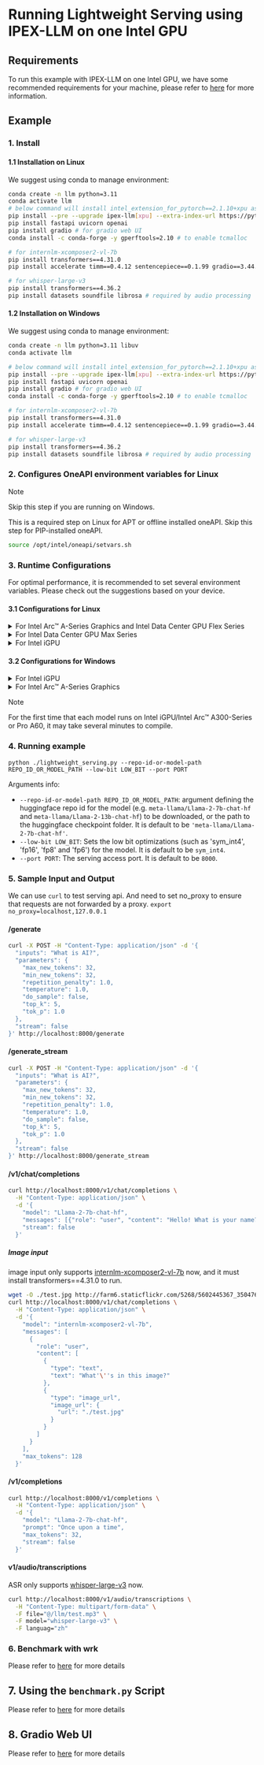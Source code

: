 # Running Lightweight Serving using IPEX-LLM on one Intel GPU

## Requirements

To run this example with IPEX-LLM on one Intel GPU, we have some recommended requirements for your machine, please refer to [here](../README.md#recommended-requirements) for more information.

## Example

### 1. Install

#### 1.1 Installation on Linux
We suggest using conda to manage environment:
```bash
conda create -n llm python=3.11
conda activate llm
# below command will install intel_extension_for_pytorch==2.1.10+xpu as default
pip install --pre --upgrade ipex-llm[xpu] --extra-index-url https://pytorch-extension.intel.com/release-whl/stable/xpu/us/
pip install fastapi uvicorn openai
pip install gradio # for gradio web UI
conda install -c conda-forge -y gperftools=2.10 # to enable tcmalloc

# for internlm-xcomposer2-vl-7b
pip install transformers==4.31.0
pip install accelerate timm==0.4.12 sentencepiece==0.1.99 gradio==3.44.4 markdown2==2.4.10 xlsxwriter==3.1.2 einops

# for whisper-large-v3
pip install transformers==4.36.2
pip install datasets soundfile librosa # required by audio processing
```

#### 1.2 Installation on Windows
We suggest using conda to manage environment:
```bash
conda create -n llm python=3.11 libuv
conda activate llm

# below command will install intel_extension_for_pytorch==2.1.10+xpu as default
pip install --pre --upgrade ipex-llm[xpu] --extra-index-url https://pytorch-extension.intel.com/release-whl/stable/xpu/us/
pip install fastapi uvicorn openai
pip install gradio # for gradio web UI
conda install -c conda-forge -y gperftools=2.10 # to enable tcmalloc

# for internlm-xcomposer2-vl-7b
pip install transformers==4.31.0
pip install accelerate timm==0.4.12 sentencepiece==0.1.99 gradio==3.44.4 markdown2==2.4.10 xlsxwriter==3.1.2 einops

# for whisper-large-v3
pip install transformers==4.36.2
pip install datasets soundfile librosa # required by audio processing
```

### 2. Configures OneAPI environment variables for Linux

> [!NOTE]
> Skip this step if you are running on Windows.

This is a required step on Linux for APT or offline installed oneAPI. Skip this step for PIP-installed oneAPI.

```bash
source /opt/intel/oneapi/setvars.sh
```

### 3. Runtime Configurations
For optimal performance, it is recommended to set several environment variables. Please check out the suggestions based on your device.
#### 3.1 Configurations for Linux
<details>

<summary>For Intel Arc™ A-Series Graphics and Intel Data Center GPU Flex Series</summary>

```bash
export USE_XETLA=OFF
export SYCL_PI_LEVEL_ZERO_USE_IMMEDIATE_COMMANDLISTS=1
export SYCL_CACHE_PERSISTENT=1
```

</details>

<details>

<summary>For Intel Data Center GPU Max Series</summary>

```bash
export LD_PRELOAD=${LD_PRELOAD}:${CONDA_PREFIX}/lib/libtcmalloc.so
export SYCL_PI_LEVEL_ZERO_USE_IMMEDIATE_COMMANDLISTS=1
export SYCL_CACHE_PERSISTENT=1
export ENABLE_SDP_FUSION=1
```
> Note: Please note that `libtcmalloc.so` can be installed by `conda install -c conda-forge -y gperftools=2.10`.
</details>

<details>

<summary>For Intel iGPU</summary>

```bash
export SYCL_CACHE_PERSISTENT=1
export BIGDL_LLM_XMX_DISABLED=1
```

</details>

#### 3.2 Configurations for Windows
<details>

<summary>For Intel iGPU</summary>

```cmd
set SYCL_CACHE_PERSISTENT=1
set BIGDL_LLM_XMX_DISABLED=1
```

</details>

<details>

<summary>For Intel Arc™ A-Series Graphics</summary>

```cmd
set SYCL_CACHE_PERSISTENT=1
```

</details>

> [!NOTE]
> For the first time that each model runs on Intel iGPU/Intel Arc™ A300-Series or Pro A60, it may take several minutes to compile.

### 4. Running example

```
python ./lightweight_serving.py --repo-id-or-model-path REPO_ID_OR_MODEL_PATH --low-bit LOW_BIT --port PORT
```

Arguments info:
- `--repo-id-or-model-path REPO_ID_OR_MODEL_PATH`: argument defining the huggingface repo id for the model (e.g. `meta-llama/Llama-2-7b-chat-hf` and `meta-llama/Llama-2-13b-chat-hf`) to be downloaded, or the path to the huggingface checkpoint folder. It is default to be `'meta-llama/Llama-2-7b-chat-hf'`.
- `--low-bit LOW_BIT`: Sets the low bit optimizations (such as 'sym_int4', 'fp16', 'fp8' and 'fp6') for the model. It is default to be `sym_int4`.
- `--port PORT`: The serving access port. It is default to be `8000`.


### 5. Sample Input and Output

We can use `curl` to test serving api. And need to set no_proxy to ensure that requests are not forwarded by a proxy. `export no_proxy=localhost,127.0.0.1`

#### /generate

```bash
curl -X POST -H "Content-Type: application/json" -d '{
  "inputs": "What is AI?",
  "parameters": {
    "max_new_tokens": 32,
    "min_new_tokens": 32,
    "repetition_penalty": 1.0,
    "temperature": 1.0,
    "do_sample": false,
    "top_k": 5,
    "tok_p": 1.0
  },
  "stream": false
}' http://localhost:8000/generate
```

#### /generate_stream

```bash
curl -X POST -H "Content-Type: application/json" -d '{
  "inputs": "What is AI?",
  "parameters": {
    "max_new_tokens": 32,
    "min_new_tokens": 32,
    "repetition_penalty": 1.0,
    "temperature": 1.0,
    "do_sample": false,
    "top_k": 5,
    "tok_p": 1.0
  },
  "stream": false
}' http://localhost:8000/generate_stream
```

#### /v1/chat/completions

```bash
curl http://localhost:8000/v1/chat/completions \
  -H "Content-Type: application/json" \
  -d '{
    "model": "Llama-2-7b-chat-hf",
    "messages": [{"role": "user", "content": "Hello! What is your name?"}],
    "stream": false
  }'
```

##### Image input

image input only supports [internlm-xcomposer2-vl-7b](https://huggingface.co/internlm/internlm-xcomposer2-vl-7b) now, and it must install transformers==4.31.0 to run.
```bash
wget -O ./test.jpg http://farm6.staticflickr.com/5268/5602445367_3504763978_z.jpg
curl http://localhost:8000/v1/chat/completions \
  -H "Content-Type: application/json" \
  -d '{
    "model": "internlm-xcomposer2-vl-7b",
    "messages": [
      {
        "role": "user",
        "content": [
          {
            "type": "text",
            "text": "What'\''s in this image?"
          },
          {
            "type": "image_url",
            "image_url": {
              "url": "./test.jpg"
            }
          }
        ]
      }
    ],
    "max_tokens": 128
  }'
```

#### /v1/completions

```bash
curl http://localhost:8000/v1/completions \
  -H "Content-Type: application/json" \
  -d '{
    "model": "Llama-2-7b-chat-hf",
    "prompt": "Once upon a time",
    "max_tokens": 32,
    "stream": false
  }'
```

#### v1/audio/transcriptions

ASR only supports [whisper-large-v3](https://huggingface.co/openai/whisper-large-v3) now.
```bash
curl http://localhost:8000/v1/audio/transcriptions \
  -H "Content-Type: multipart/form-data" \
  -F file="@/llm/test.mp3" \
  -F model="whisper-large-v3" \
  -F languag="zh"
```

### 6. Benchmark with wrk

Please refer to [here](https://github.com/intel-analytics/ipex-llm/tree/main/python/llm/example/GPU/Pipeline-Parallel-Serving#4-benchmark-with-wrk) for more details

## 7. Using the `benchmark.py` Script

Please refer to [here](https://github.com/intel-analytics/ipex-llm/tree/main/python/llm/example/GPU/Pipeline-Parallel-Serving#5-using-the-benchmarkpy-script) for more details

## 8. Gradio Web UI

Please refer to [here](https://github.com/intel-analytics/ipex-llm/tree/main/python/llm/example/GPU/Pipeline-Parallel-Serving#6-gradio-web-ui) for more details